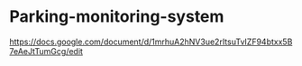 # Parking-monitoring-system
https://docs.google.com/document/d/1mrhuA2hNV3ue2rItsuTvIZF94btxx5B7eAeJtTumGcg/edit
